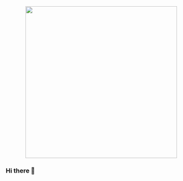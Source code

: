 <div id="header" align="center">
  <img src="https://media.giphy.com/media/KJmbSTSyIzetubNgJ5/giphy.gif" width="400"/>
</div>


### Hi there 👋

<!--
**andreaborelli/andreaborelli** is a ✨ _special_ ✨ repository because its `README.md` (this file) appears on your GitHub profile.

Here are some ideas to get you started:

- 🔭 I’m currently working on ...
- 🌱 I’m currently learning ...
- 👯 I’m looking to collaborate on ...
- 🤔 I’m looking for help with ...
- 💬 Ask me about ...
- 📫 How to reach me: ...
- 😄 Pronouns: ...
- ⚡ Fun fact: ...
-->
